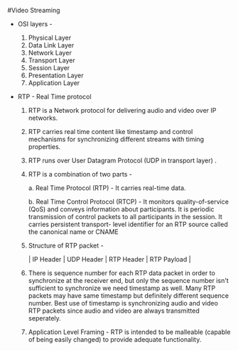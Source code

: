 #Video Streaming

* OSI layers -
    1. Physical Layer
    2. Data Link Layer
    3. Network Layer
    4. Transport Layer
    5. Session Layer
    6. Presentation Layer
    7. Application Layer

* RTP - Real Time protocol
    1. RTP is a Network protocol for delivering audio and video over IP networks.
    2. RTP carries real time content like timestamp and control mechanisms for synchronizing different streams with timing            properties.
    3. RTP runs over User Datagram Protocol (UDP in transport layer) .
    4. RTP is a combination of two parts - 
    
        a. Real Time Protocol (RTP) - It carries real-time data.
        
        b. Real Time Control Protocol (RTCP) - It monitors quality-of-service (QoS) and conveys information about participants.            It is periodic transmission of control packets to all participants in the session. It carries persistent transport-            level identifier for an RTP source called the canonical name or CNAME
    5. Structure of RTP packet -
        
        | IP Header | UDP Header | RTP Header |    RTP Payload    |
    6. There is sequence number for each RTP data packet in order to synchronize at the receiver end, but only the sequence            number isn't sufficient to synchronize we need timestamp as well. Many RTP packets may have same timestamp but                  definitely different sequence number. Best use of timestamp is synchronizing audio and video RTP packets since audio and        video are always transmitted seperately.
    7. Application Level Framing -
        RTP is intended to be malleable (capable of being easily changed) to provide adequate functionality.
